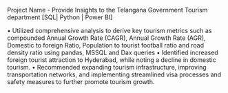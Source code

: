 Project Name - Provide Insights to the Telangana Government Tourism department [SQL| Python | Power BI]

•	Utilized comprehensive analysis to derive key tourism metrics such as compounded Annual Growth Rate (CAGR), Annual Growth Rate (AGR), Domestic to foreign Ratio, Population to tourist football ratio and road density ratio using pandas, MSSQL and Dax queries
•	Identified increased foreign tourist attraction to Hyderabad, while noting a decline in domestic tourism.
•	Recommended expanding tourism infrastructure, improving transportation networks, and implementing streamlined visa processes and safety measures to further promote tourism growth.
